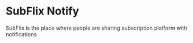 # SubFlix Notify
SubFlix is the place where people are sharing subscription platform with notifications 
